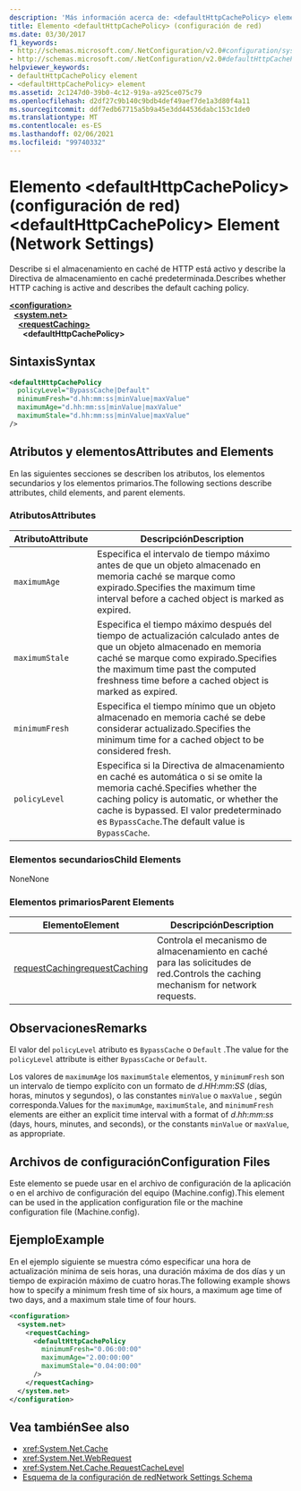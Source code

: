 ```yaml
---
description: 'Más información acerca de: <defaultHttpCachePolicy> elemento (configuración de red)'
title: Elemento <defaultHttpCachePolicy> (configuración de red)
ms.date: 03/30/2017
f1_keywords:
- http://schemas.microsoft.com/.NetConfiguration/v2.0#configuration/system.net/requestCaching/defaultHttpCachePolicy
- http://schemas.microsoft.com/.NetConfiguration/v2.0#defaultHttpCachePolicy
helpviewer_keywords:
- defaultHttpCachePolicy element
- <defaultHttpCachePolicy> element
ms.assetid: 2c1247d0-39b0-4c12-919a-a925ce075c79
ms.openlocfilehash: d2df27c9b140c9bdb4def49aef7de1a3d80f4a11
ms.sourcegitcommit: ddf7edb67715a5b9a45e3dd44536dabc153c1de0
ms.translationtype: MT
ms.contentlocale: es-ES
ms.lasthandoff: 02/06/2021
ms.locfileid: "99740332"
---
```

# <a name="defaulthttpcachepolicy-element-network-settings"></a><span data-ttu-id="8a8a5-103">Elemento \<defaultHttpCachePolicy> (configuración de red)</span><span class="sxs-lookup"><span data-stu-id="8a8a5-103">\<defaultHttpCachePolicy> Element (Network Settings)</span></span>

<span data-ttu-id="8a8a5-104">Describe si el almacenamiento en caché de HTTP está activo y describe la Directiva de almacenamiento en caché predeterminada.</span><span class="sxs-lookup"><span data-stu-id="8a8a5-104">Describes whether HTTP caching is active and describes the default caching policy.</span></span>  

[**\<configuration>**](../configuration-element.md)\
&nbsp;&nbsp;[**\<system.net>**](system-net-element-network-settings.md)\
&nbsp;&nbsp;&nbsp;&nbsp;[**\<requestCaching>**](requestcaching-element-network-settings.md)\
&nbsp;&nbsp;&nbsp;&nbsp;&nbsp;&nbsp;**\<defaultHttpCachePolicy>**

## <a name="syntax"></a><span data-ttu-id="8a8a5-105">Sintaxis</span><span class="sxs-lookup"><span data-stu-id="8a8a5-105">Syntax</span></span>  
  
```xml  
<defaultHttpCachePolicy  
  policyLevel="BypassCache|Default"  
  minimumFresh="d.hh:mm:ss|minValue|maxValue"  
  maximumAge="d.hh:mm:ss|minValue|maxValue"  
  maximumStale="d.hh:mm:ss|minValue|maxValue"  
/>  
```  
  
## <a name="attributes-and-elements"></a><span data-ttu-id="8a8a5-106">Atributos y elementos</span><span class="sxs-lookup"><span data-stu-id="8a8a5-106">Attributes and Elements</span></span>  

 <span data-ttu-id="8a8a5-107">En las siguientes secciones se describen los atributos, los elementos secundarios y los elementos primarios.</span><span class="sxs-lookup"><span data-stu-id="8a8a5-107">The following sections describe attributes, child elements, and parent elements.</span></span>  
  
### <a name="attributes"></a><span data-ttu-id="8a8a5-108">Atributos</span><span class="sxs-lookup"><span data-stu-id="8a8a5-108">Attributes</span></span>  
  
|<span data-ttu-id="8a8a5-109">Atributo</span><span class="sxs-lookup"><span data-stu-id="8a8a5-109">Attribute</span></span>|<span data-ttu-id="8a8a5-110">Descripción</span><span class="sxs-lookup"><span data-stu-id="8a8a5-110">Description</span></span>|  
|---------------|-----------------|  
|`maximumAge`|<span data-ttu-id="8a8a5-111">Especifica el intervalo de tiempo máximo antes de que un objeto almacenado en memoria caché se marque como expirado.</span><span class="sxs-lookup"><span data-stu-id="8a8a5-111">Specifies the maximum time interval before a cached object is marked as expired.</span></span>|  
|`maximumStale`|<span data-ttu-id="8a8a5-112">Especifica el tiempo máximo después del tiempo de actualización calculado antes de que un objeto almacenado en memoria caché se marque como expirado.</span><span class="sxs-lookup"><span data-stu-id="8a8a5-112">Specifies the maximum time past the computed freshness time before a cached object is marked as expired.</span></span>|  
|`minimumFresh`|<span data-ttu-id="8a8a5-113">Especifica el tiempo mínimo que un objeto almacenado en memoria caché se debe considerar actualizado.</span><span class="sxs-lookup"><span data-stu-id="8a8a5-113">Specifies the minimum time for a cached object to be considered fresh.</span></span>|  
|`policyLevel`|<span data-ttu-id="8a8a5-114">Especifica si la Directiva de almacenamiento en caché es automática o si se omite la memoria caché.</span><span class="sxs-lookup"><span data-stu-id="8a8a5-114">Specifies whether the caching policy is automatic, or whether the cache is bypassed.</span></span> <span data-ttu-id="8a8a5-115">El valor predeterminado es `BypassCache`.</span><span class="sxs-lookup"><span data-stu-id="8a8a5-115">The default value is `BypassCache`.</span></span>|  
  
### <a name="child-elements"></a><span data-ttu-id="8a8a5-116">Elementos secundarios</span><span class="sxs-lookup"><span data-stu-id="8a8a5-116">Child Elements</span></span>  

 <span data-ttu-id="8a8a5-117">None</span><span class="sxs-lookup"><span data-stu-id="8a8a5-117">None</span></span>  
  
### <a name="parent-elements"></a><span data-ttu-id="8a8a5-118">Elementos primarios</span><span class="sxs-lookup"><span data-stu-id="8a8a5-118">Parent Elements</span></span>  
  
|<span data-ttu-id="8a8a5-119">Elemento</span><span class="sxs-lookup"><span data-stu-id="8a8a5-119">Element</span></span>|<span data-ttu-id="8a8a5-120">Descripción</span><span class="sxs-lookup"><span data-stu-id="8a8a5-120">Description</span></span>|  
|-------------|-----------------|  
|[<span data-ttu-id="8a8a5-121">requestCaching</span><span class="sxs-lookup"><span data-stu-id="8a8a5-121">requestCaching</span></span>](requestcaching-element-network-settings.md)|<span data-ttu-id="8a8a5-122">Controla el mecanismo de almacenamiento en caché para las solicitudes de red.</span><span class="sxs-lookup"><span data-stu-id="8a8a5-122">Controls the caching mechanism for network requests.</span></span>|  
  
## <a name="remarks"></a><span data-ttu-id="8a8a5-123">Observaciones</span><span class="sxs-lookup"><span data-stu-id="8a8a5-123">Remarks</span></span>  

 <span data-ttu-id="8a8a5-124">El valor del `policyLevel` atributo es `BypassCache` o `Default` .</span><span class="sxs-lookup"><span data-stu-id="8a8a5-124">The value for the `policyLevel` attribute is either `BypassCache` or `Default`.</span></span>  
  
 <span data-ttu-id="8a8a5-125">Los valores de `maximumAge` los `maximumStale` elementos, y `minimumFresh` son un intervalo de tiempo explícito con un formato de *d*.*HH*:*mm*:*SS* (días, horas, minutos y segundos), o las constantes `minValue` o `maxValue` , según corresponda.</span><span class="sxs-lookup"><span data-stu-id="8a8a5-125">Values for the `maximumAge`, `maximumStale`, and `minimumFresh` elements are either an explicit time interval with a format of *d*.*hh*:*mm*:*ss* (days, hours, minutes, and seconds), or the constants `minValue` or `maxValue`, as appropriate.</span></span>  
  
## <a name="configuration-files"></a><span data-ttu-id="8a8a5-126">Archivos de configuración</span><span class="sxs-lookup"><span data-stu-id="8a8a5-126">Configuration Files</span></span>  

 <span data-ttu-id="8a8a5-127">Este elemento se puede usar en el archivo de configuración de la aplicación o en el archivo de configuración del equipo (Machine.config).</span><span class="sxs-lookup"><span data-stu-id="8a8a5-127">This element can be used in the application configuration file or the machine configuration file (Machine.config).</span></span>  
  
## <a name="example"></a><span data-ttu-id="8a8a5-128">Ejemplo</span><span class="sxs-lookup"><span data-stu-id="8a8a5-128">Example</span></span>  

 <span data-ttu-id="8a8a5-129">En el ejemplo siguiente se muestra cómo especificar una hora de actualización mínima de seis horas, una duración máxima de dos días y un tiempo de expiración máximo de cuatro horas.</span><span class="sxs-lookup"><span data-stu-id="8a8a5-129">The following example shows how to specify a minimum fresh time of six hours, a maximum age time of two days, and a maximum stale time of four hours.</span></span>  
  
```xml  
<configuration>  
  <system.net>  
    <requestCaching>  
      <defaultHttpCachePolicy  
        minimumFresh="0.06:00:00"  
        maximumAge="2.00:00:00"  
        maximumStale="0.04:00:00"
      />  
    </requestCaching>  
  </system.net>  
</configuration>  
```  
  
## <a name="see-also"></a><span data-ttu-id="8a8a5-130">Vea también</span><span class="sxs-lookup"><span data-stu-id="8a8a5-130">See also</span></span>

- <xref:System.Net.Cache>
- <xref:System.Net.WebRequest>
- <xref:System.Net.Cache.RequestCacheLevel>
- [<span data-ttu-id="8a8a5-131">Esquema de la configuración de red</span><span class="sxs-lookup"><span data-stu-id="8a8a5-131">Network Settings Schema</span></span>](index.md)
